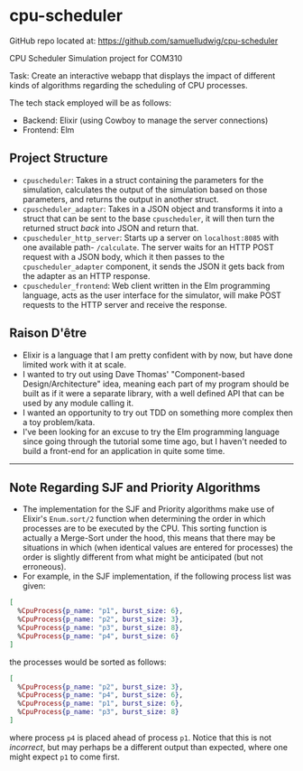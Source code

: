 # cpu-scheduler

GitHub repo located at: https://github.com/samuelludwig/cpu-scheduler

CPU Scheduler Simulation project for COM310

Task: Create an interactive webapp that displays the impact of different kinds 
of algorithms regarding the scheduling of CPU processes.

The tech stack employed will be as follows:

- Backend: Elixir (using Cowboy to manage the server connections)
- Frontend: Elm

## Project Structure

- `cpuscheduler`: Takes in a struct containing the parameters for the simulation, calculates the output of the simulation based on those parameters, and returns the output in another struct.
- `cpuscheduler_adapter`: Takes in a JSON object and transforms it into a struct that can be sent to the base `cpuscheduler`, it will then turn the returned struct *back* into JSON and return that.
- `cpuscheduler_http_server`: Starts up a server on `localhost:8085` with one available path- `/calculate`. The server waits for an HTTP POST request with a JSON body, which it then passes to the `cpuscheduler_adapter` component, it sends the JSON it gets back from the adapter as an HTTP response.
- `cpuscheduler_frontend`: Web client written in the Elm programming language, acts as the user interface for the simulator, will make POST requests to the HTTP server and receive the response.

## Raison D'être

- Elixir is a language that I am pretty confident with by now, but have done 
limited work with it at scale.
- I wanted to try out using Dave Thomas' "Component-based Design/Architecture" 
idea, meaning each part of my program should be built as if it were a separate 
library, with a well defined API that can be used by any module calling it.
- I wanted an opportunity to try out TDD on something more complex then a toy 
problem/kata.
- I've been looking for an excuse to try the Elm programming language since 
going through the tutorial some time ago, but I haven't needed to build a 
front-end for an application in quite some time.

***

## Note Regarding SJF and Priority Algorithms

- The implementation for the SJF and Priority algorithms make use of Elixir's `Enum.sort/2` function when determining the order in which processes are to be executed by the CPU. This sorting function is actually a Merge-Sort under the hood, this means that there may be situations in which (when identical values are entered for processes) the order is slightly different from what might be anticipated (but not erroneous).
- For example, in the SJF implementation, if the following process list was given:

```elixir
[
  %CpuProcess{p_name: "p1", burst_size: 6},
  %CpuProcess{p_name: "p2", burst_size: 3},
  %CpuProcess{p_name: "p3", burst_size: 8},
  %CpuProcess{p_name: "p4", burst_size: 6}
]
```

the processes would be sorted as follows:

```elixir
[
  %CpuProcess{p_name: "p2", burst_size: 3},
  %CpuProcess{p_name: "p4", burst_size: 6},
  %CpuProcess{p_name: "p1", burst_size: 6},
  %CpuProcess{p_name: "p3", burst_size: 8}
]
```

where process `p4` is placed ahead of process `p1`. Notice that this is not *incorrect*, but may perhaps be a different output than expected, where one might expect `p1` to come first.
